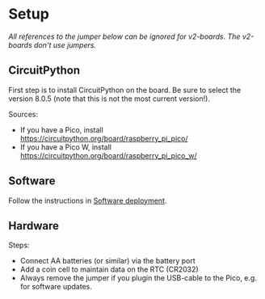 Setup
=====

*All references to the jumper below can be ignored for v2-boards. The
v2-boards don't use jumpers.*

CircuitPython
-------------

First step is to install CircuitPython on the board. Be sure to select
the version 8.0.5 (note that this is not the most current version!).

Sources:

  - If you have a Pico, install  
    <https://circuitpython.org/board/raspberry_pi_pico/>
  - If you have a Pico W, install  
    <https://circuitpython.org/board/raspberry_pi_pico_w/>


Software
--------

Follow the instructions in [Software deployment](./deployment.md).


Hardware
--------

Steps:

  - Connect AA batteries (or similar) via the battery port
  - Add a coin cell to maintain data on the RTC (CR2032)
  - Always remove the jumper if you plugin the USB-cable to the Pico, e.g.
    for software updates.
